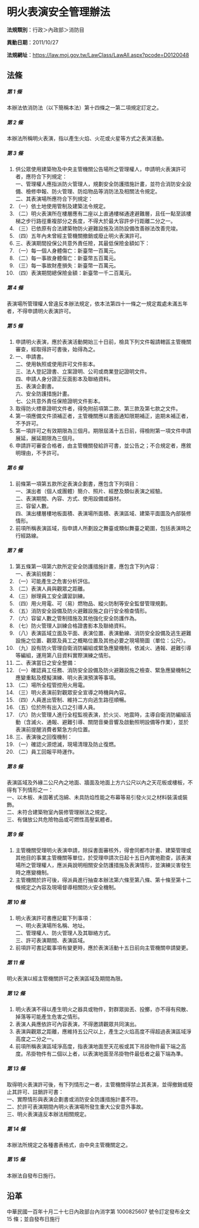 # 明火表演安全管理辦法




**法規類別**：行政＞內政部＞消防目

**異動日期**：2011/10/27  

**法規網址**：https://law.moj.gov.tw/LawClass/LawAll.aspx?pcode=D0120048



## 法條
##### 第 1 條
本辦法依消防法（以下簡稱本法）第十四條之一第二項規定訂定之。

##### 第 2 條
本辦法所稱明火表演，指以產生火焰、火花或火星等方式之表演活動。

##### 第 3 條
1. 供公眾使用建築物及中央主管機關公告場所之管理權人，申請明火表演許可者，應符合下列規定：  
一、管理權人應指派防火管理人，規劃安全防護措施計畫，並符合消防安全設備、檢修申報、防火管理、防焰物品等消防法及相關法令規定。  
二、其表演場所應符合下列規定：
1. （一）依土地使用管制及建築法令規定。
1. （二）明火表演所在樓層應有二座以上直通樓梯通達避難層，且任一點至該樓梯之步行路徑重複部分之長度，不得大於最大容許步行距離二分之一。
1. （三）已依原有合法建築物防火避難設施及消防設備改善辦法改善完竣。
1. （四）五年內未曾經主管機關撤銷或廢止明火表演許可。
1. 三、表演期間投保公共意外責任險，其最低保險金額如下：
1. （一）每一個人身體傷亡：新臺幣一百萬元。
1. （二）每一事故身體傷亡：新臺幣五百萬元。
1. （三）每一事故財產損失：新臺幣一百萬元。
1. （四）表演期間總保險金額：新臺幣一千二百萬元。

##### 第 4 條
表演場所管理權人曾違反本辦法規定，依本法第四十一條之一規定裁處未滿五年者，不得申請明火表演許可。

##### 第 5 條
1. 申請明火表演，應於表演活動開始三十日前，檢具下列文件報請轄區主管機關審查，經取得許可書後，始得為之。
1. 一、申請書。  
二、使用執照或使用許可文件影本。  
三、法人登記證書、立案證明、公司或商業登記證明文件。  
四、申請人身分證正反面影本及聯絡資料。  
五、表演企劃書。  
六、安全防護措施計畫。  
七、公共意外責任保險證明文件影本。
1. 取得防火標章證明文件者，得免附前項第二款、第三款及第七款之文件。
1. 第一項應備文件須補正者，主管機關應以書面通知限期補正，逾期未補正者，不予許可。
1. 第一項許可之有效期限為三個月。期限屆滿十五日前，得檢附第一項文件申請展延，展延期限為三個月。
1. 申請許可審查合格者，由主管機關發給許可書，並公告之；不合規定者，應敘明理由，不予許可。

##### 第 6 條
1. 前條第一項第五款所定表演企劃書，應包含下列項目：  
一、演出者（個人或團體）簡介、照片、經歷及類似表演之經驗。  
二、表演期間、內容、方式、使用設備或器材。  
三、容留人數。  
四、演出樓層樓地板面積、表演場所面積、表演區域、建築平面圖及內部裝修情形。
1. 前項所稱表演區域，指申請人所劃設之舞臺或類似舞臺之範圍，包括表演時之行經路線。

##### 第 7 條
1. 第五條第一項第六款所定安全防護措施計畫，應包含下列內容：  
一、表演前規劃：
1. （一）可能產生之危害分析評估。
1. （二）表演人員與觀眾之距離。
1. （三）辦理員工安全講習訓練。
1. （四）用火用電、可（易）燃物品、縱火防制等安全監督管理規劃。
1. （五）消防安全設備及防火避難設施之自行安全檢查情形。
1. （六）容留人數之管制措施及其他強化安全防護作為。
1. （七）防火管理人訓練合格證書影本及聯絡資料。
1. （八）表演區域立面及平面、表演位置、表演動線、消防安全設備及逃生避難設施之位置、觀眾及員工之概略位置及其他必要之現場簡圖（單位：公尺）。
1. （九）設有防火管理自衛消防編組或緊急應變機制，依滅火、通報、避難引導等編組，運用第八目資料實際演練之情形。
1. 二、表演當日之安全整備：
1. （一）確認員工任務、消防安全設備及防火避難設施之檢查、緊急應變機制之應變重點及模擬演練、明火表演預演等事項。
1. （二）場所全程管控用火用電。
1. （三）明火表演前對觀眾安全宣導之時機與內容。
1. （四）人員進出管制、維持二方向逃生路徑順暢。
1. （五）位於所有出入口之引導人員。
1. （六）防火管理人進行全程監視表演，於火災、地震時，主導自衛消防編組活動（含滅火、通報、避難引導、關閉音樂音響及啟動照明設備等作業），並於表演前提醒消費者緊急方向位置。
1. 三、表演後之回復機制：
1. （一）確認火源熄滅，現場清理及防止復燃。
1. （二）員工回報平時運作。

##### 第 8 條
表演區域及外緣二公尺內之地面、牆面及地面上方六公尺以內之天花板或樓板，不得有下列情形之一：  
一、以木板、未固著式泡綿、未具防焰性能之布幕等易引發火災之材料裝潢或裝飾。  
二、未符合建築物室內裝修管理辦法之規定。  
三、有儲放公共危險物品或可燃性高壓氣體者。

##### 第 9 條
1. 主管機關受理明火表演申請，除採書面審核外，得會同都市計畫、建築管理或其他目的事業主管機關等單位，於受理申請次日起十五日內實地勘查，該表演場所之管理權人，應派員說明相關安全防護措施及表演情形，並演練災害發生時之應變機制。
1. 主管機關於許可後，得派員進行抽查本辦法第六條至第八條、第十條至第十二條規定之內容及現場督導相關防火安全機制。

##### 第 10 條
1. 明火表演許可書應記載下列事項：  
一、明火表演場所名稱、地址。  
二、管理權人、防火管理人及其聯絡方式。  
三、許可表演期間、表演區域。
1. 前項許可書記載事項有變更時，應於表演活動十五日前向主管機關申請變更。

##### 第 11 條
明火表演以經主管機關許可之表演區域及期間為限。

##### 第 12 條
1. 明火表演不得以產生明火之器具或物件，對群眾拋丟、投擲，亦不得有飛散、掉落等可能產生危害之情形。
1. 表演人員應依許可內容表演，不得邀請觀眾共同演出。
1. 表演與觀眾之距離，應維持五公尺以上，產生之火焰高度不得超過表演區域淨高度之二分之一。
1. 前項所稱表演區域淨高度，指表演地面至天花板或其下吊掛物件最下端之高度。吊掛物件有二個以上者，以表演地面至吊掛物件最低者之最下端為準。

##### 第 13 條
取得明火表演許可後，有下列情形之一者，主管機關得禁止其表演，並得撤銷或廢止其許可、註銷許可書：  
一、實際情形與表演企劃書或消防安全防護措施計畫不符。  
二、於許可表演期間內明火表演場所發生重大公安意外事故。  
三、明火表演違反本辦法相關規定。

##### 第 14 條
本辦法所規定之各種書表格式，由中央主管機關定之。

##### 第 15 條
本辦法自發布日施行。

## 沿革
中華民國一百年十月二十七日內政部台內消字第 1000825607 號令訂定發布全文 15 條；並自發布日施行
